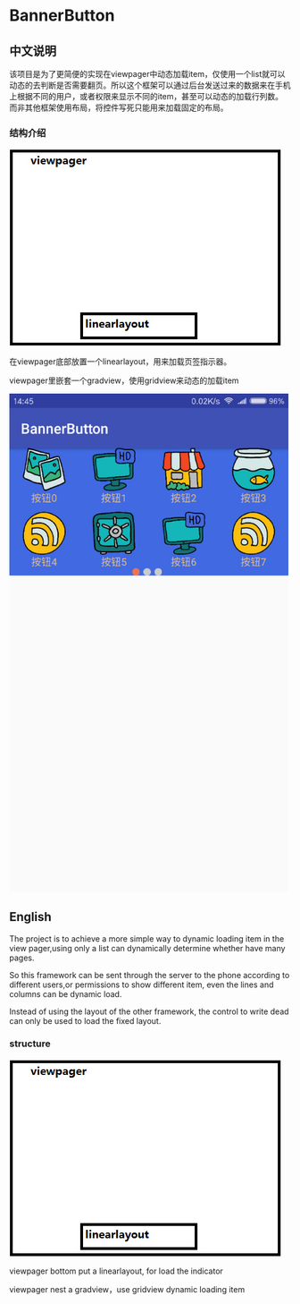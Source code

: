 # BannerButton

## 中文说明

该项目是为了更简便的实现在viewpager中动态加载item，仅使用一个list就可以动态的去判断是否需要翻页。所以这个框架可以通过后台发送过来的数据来在手机上根据不同的用户，或者权限来显示不同的item，甚至可以动态的加载行列数。而非其他框架使用布局，将控件写死只能用来加载固定的布局。

### 结构介绍

<div><img src='https://github.com/liyuhaolol/BannerButton/blob/master/pic/01.jpg' width="487px"/></div>

在viewpager底部放置一个linearlayout，用来加载页签指示器。

viewpager里嵌套一个gradview，使用gridview来动态的加载item

<div><img src='https://github.com/liyuhaolol/BannerButton/blob/master/pic/02.jpg' width="500px"/></div>

## English

The project is to achieve a more simple way to dynamic loading item in the view pager,using only a list can dynamically determine whether have many pages.

So this framework can be sent through the server to the phone according to different users,or permissions to show different item, even the lines and columns can be dynamic load.

Instead of using the layout of the other framework, the control to write dead can only be used to load the fixed layout.

### structure

<div><img src='https://github.com/liyuhaolol/BannerButton/blob/master/pic/01.jpg' width="487px"/></div>

viewpager bottom put a linearlayout, for load the indicator

viewpager nest a gradview，use gridview dynamic loading item
